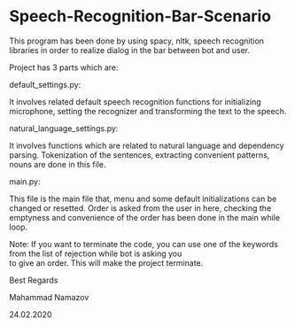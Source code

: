 # Speech-Recognition-Bar-Scenario
This program has been done by using spacy, nltk, speech recognition libraries in order to realize dialog in the bar between bot
and user. 

Project has 3 parts which are:

default_settings.py:

It involves related default speech recognition functions for initializing microphone, setting the recognizer and transforming
the text to the speech.

natural_language_settings.py:

It involves functions which are related to natural language and dependency parsing. Tokenization of the sentences, extracting
convenient patterns, nouns are done in this file.

main.py:

This file is the main file that, menu and some default initializations can be changed or resetted. Order is asked from the 
user in here, checking the emptyness and convenience of the order has been done in the main while loop. 

Note: If you want to terminate the code, you can use one of the keywords from the list of rejection while bot is asking you  
to give an order. This will make the project terminate.
  
Best Regards

Mahammad Namazov

24.02.2020
